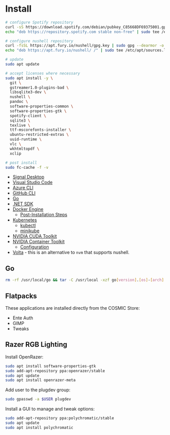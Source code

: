 # Install

```sh
# configure Spotify repository
curl -sS https://download.spotify.com/debian/pubkey_C85668DF69375001.gpg | sudo gpg --dearmor --yes -o /etc/apt/trusted.gpg.d/spotify.gpg
echo "deb https://repository.spotify.com stable non-free" | sudo tee /etc/apt/sources.list.d/spotify.list

# configure nushell repository
curl -fsSL https://apt.fury.io/nushell/gpg.key | sudo gpg --dearmor -o /etc/apt/trusted.gpg.d/fury-nushell.gpg
echo "deb https://apt.fury.io/nushell/ /" | sudo tee /etc/apt/sources.list.d/fury.list

# update
sudo apt update

# accept licenses where necessary
sudo apt install -y \
  git \
  gstreamer1.0-plugins-bad \
  libsqlite3-dev \
  nushell \
  pandoc \
  software-properties-common \
  software-properties-gtk \
  spotify-client \
  sqlite3 \
  texlive \
  ttf-mscorefonts-installer \
  ubuntu-restricted-extras \
  uuid-runtime \
  vlc \
  wkhtmltopdf \
  xclip

# post install
sudo fc-cache -f -v
```

* [Signal Desktop](https://signal.org/download/#)
* [Visual Studio Code](https://code.visualstudio.com/)
* [Azure CLI](https://learn.microsoft.com/en-us/cli/azure/install-azure-cli-linux?pivots=apt#option-2-step-by-step-installation-instructions)
* [GitHub CLI](https://github.com/cli/cli/blob/trunk/docs/install_linux.md)
* [Go](https://go.dev/doc/install)
* [.NET SDK](https://learn.microsoft.com/en-us/dotnet/core/install/linux-scripted-manual#scripted-install)
* [Docker Engine](https://docs.docker.com/engine/install/ubuntu/)
  * [Post-Installation Steps](https://docs.docker.com/engine/install/linux-postinstall/)
* [Kubernetes](https://kubernetes.io/docs/tasks/tools/)
  * [kubectl](https://kubernetes.io/docs/tasks/tools/install-kubectl-linux/)
  * [minikube](https://minikube.sigs.k8s.io/docs/start/?arch=%2Flinux%2Fx86-64%2Fstable%2Fbinary+download)
* [NVIDIA CUDA Toolkit](https://developer.nvidia.com/cuda-downloads)
* [NVIDIA Container Toolkit](https://docs.nvidia.com/datacenter/cloud-native/container-toolkit/latest/install-guide.html)
  * [Configuration](https://docs.nvidia.com/datacenter/cloud-native/container-toolkit/latest/install-guide.html#configuration)
* [Volta](https://volta.sh/) - this is an alternative to `nvm` that supports nushell.

## Go

```sh
rm -rf /usr/local/go && tar -C /usr/local -xzf go[version].[os]-[arch].tar.gz
```

## Flatpacks

These applications are installed directly from the COSMIC Store:

* Ente Auth
* GIMP
* Tweaks

## Razer RGB Lighting

Install OpenRazer:

```sh
sudo apt install software-properties-gtk
sudo add-apt-repository ppa:openrazer/stable
sudo apt update
sudo apt install openrazer-meta
```

Add user to the plugdev group:

```sh
sudo gpasswd -a $USER plugdev
```

Install a GUI to manage and tweak options:

```sh
sudo add-apt-repository ppa:polychromatic/stable
sudo apt update
sudo apt install polychromatic
```
